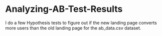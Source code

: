 # Analyzing-AB-Test-Results
I do a few Hypothesis tests to figure out if the new landing page converts more users than the old landing page for the ab_data.csv dataset.
